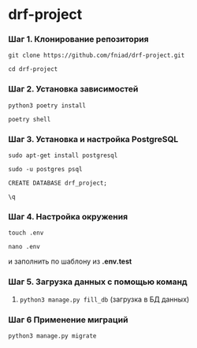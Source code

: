 # drf-project

### Шаг 1. Клонирование репозитория

```git clone https://github.com/fniad/drf-project.git```

```cd drf-project```

### Шаг 2. Установка зависимостей

```python3 poetry install```

```poetry shell```

### Шаг 3. Установка и настройка PostgreSQL

```sudo apt-get install postgresql```

```sudo -u postgres psql```

```CREATE DATABASE drf_project;```

```\q```

### Шаг 4. Настройка окружения

```touch .env```

```nano .env```

и заполнить по шаблону из **.env.test**

### Шаг 5. Загрузка данных с помощью команд 

1. ```python3 manage.py fill_db``` (загрузка в БД данных)

### Шаг 6 Применение миграций

```python3 manage.py migrate```
